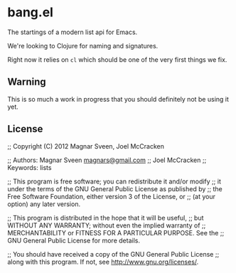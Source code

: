 # bang.el

The startings of a modern list api for Emacs.

We're looking to Clojure for naming and signatures.

Right now it relies on `cl` which should be one of the very first things we fix.

## Warning

This is so much a work in progress that you should definitely not be using it yet.

## License

;; Copyright (C) 2012 Magnar Sveen, Joel McCracken

;; Authors: Magnar Sveen <magnars@gmail.com>
;;          Joel McCracken
;; Keywords: lists

;; This program is free software; you can redistribute it and/or modify
;; it under the terms of the GNU General Public License as published by
;; the Free Software Foundation, either version 3 of the License, or
;; (at your option) any later version.

;; This program is distributed in the hope that it will be useful,
;; but WITHOUT ANY WARRANTY; without even the implied warranty of
;; MERCHANTABILITY or FITNESS FOR A PARTICULAR PURPOSE.  See the
;; GNU General Public License for more details.

;; You should have received a copy of the GNU General Public License
;; along with this program.  If not, see <http://www.gnu.org/licenses/>.
